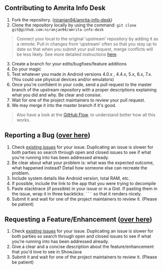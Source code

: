 ## Contributing to Amrita Info Desk

1. Fork the repository. ([niranjan94/amrita-info-desk](https://www.github.com/niranjan94/amrita-info-desk))
2. Clone the repository locally by using the command: ```git clone git@github.com:niranjan94/amrita-info-desk```

> Connect your local to the original ‘upstream’ repository by adding it as a remote. Pull in changes from ‘upstream’ often so that you stay up to date so that when you submit your pull request, merge conflicts will be less likely. See more detailed instructions [here](https://help.github.com/articles/syncing-a-fork).

3. Create a branch for your edits/bugfixes/feature additions
4. Do your magic
5. Test whatever you made in Android versions 4.0.x , 4.4.x, 5.x, 6.x, 7.x. (You could use physical devices and/or emulators)
6. Once you're confident in your code, send a pull request to the master branch of the upstream repository with a proper descriptions explaining what you did and why. Be clear and consise.
7. Wait for one of the project maintainers to review your pull request.
8. We may merge it into the master branch if it's good. 

> Also have a look at the [GitHub Flow](https://guides.github.com/introduction/flow/), to understand better how all this works.

## Reporting a Bug ([over here](https://github.com/niranjan94/show-java/issues/new))

1. Check [existing issues](https://github.com/niranjan94/amrita-info-desk/issues) for your issue. Duplicating an issue is slower for both parties so search through open and closed issues to see if what you’re running into has been addressed already.
2. Be clear about what your problem is: what was the expected outcome, what happened instead? Detail how someone else can recreate the problem.
3. Include system details like Android version, total RAM, etc.
4. If possible, include the link to the app that you were trying to decompile
5. Paste stacktrace (if possible) in your issue or in a Gist. If pasting them in the issue, wrap it in three backticks: <code>```</code> so that it renders nicely.
6. Submit it and wait for one of the project maintainers to review it. (Please be patient)

## Requesting a Feature/Enhancement ([over here](https://github.com/niranjan94/amrita-info-desk/issues/new))

1. Check [existing issues](https://github.com/niranjan94/amrita-info-desk/issues) for your issue. Duplicating an issue is slower for both parties so search through open and closed issues to see if what you’re running into has been addressed already.
2. Give a clear and a concise description about the feature/enhancement that you'd love to see in ShowJava
3. Submit it and wait for one of the project maintainers to review it. (Please be patient)